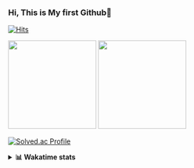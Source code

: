 ### Hi, This is My first Github👋
[![Hits](https://hits.seeyoufarm.com/api/count/incr/badge.svg?url=https%3A%2F%2Fgithub.com%2FJonghyun-Park1027&count_bg=%2379C83D&title_bg=%23555555&icon=&icon_color=%23E7E7E7&title=hits&edge_flat=false)](https://hits.seeyoufarm.com)
<br>


<p>
  <img height="180em" src="https://github-readme-stats-eight-rho-29.vercel.app/api?username=Jonghyun-Park1027&show_icons=true&include_all_commits=true&bg_color=30,e96443,904e95&title_color=fff&text_color=fff">
  <img height="180em" src="https://github-readme-stats-eight-rho-29.vercel.app/api/top-langs/?username=Jonghyun-Park1027&layout=compact&bg_color=30,e96443,904e95&title_color=fff&text_color=fff">


[![Solved.ac Profile](http://mazassumnida.wtf/api/v2/generate_badge?boj=ppjjhh1027)](https://solved.ac/ppjjhh1027/)

</p>
<details>
<summary><b>📊 Wakatime stats</b><br></summary>
<div>
<hr/>



<!--START_SECTION:waka-->
![Code Time](http://img.shields.io/badge/Code%20Time-702%20hrs%2051%20mins-blue)

![Profile Views](http://img.shields.io/badge/Profile%20Views-0-blue)

**🐱 My GitHub Data** 

> 📦 67.6 kB Used in GitHub's Storage 
 > 
> 🏆 137 Contributions in the Year 2023
 > 
> 🚫 Not Opted to Hire
 > 
> 📜 6 Public Repositories 
 > 
> 🔑 2 Private Repositories 
 > 
**I'm an Early 🐤** 

```text
🌞 Morning                45 commits          █████░░░░░░░░░░░░░░░░░░░░   21.43 % 
🌆 Daytime                121 commits         ██████████████░░░░░░░░░░░   57.62 % 
🌃 Evening                40 commits          █████░░░░░░░░░░░░░░░░░░░░   19.05 % 
🌙 Night                  4 commits           ░░░░░░░░░░░░░░░░░░░░░░░░░   01.90 % 
```
📅 **I'm Most Productive on Friday** 

```text
Monday                   37 commits          ████░░░░░░░░░░░░░░░░░░░░░   17.62 % 
Tuesday                  23 commits          ███░░░░░░░░░░░░░░░░░░░░░░   10.95 % 
Wednesday                10 commits          █░░░░░░░░░░░░░░░░░░░░░░░░   04.76 % 
Thursday                 20 commits          ██░░░░░░░░░░░░░░░░░░░░░░░   09.52 % 
Friday                   60 commits          ███████░░░░░░░░░░░░░░░░░░   28.57 % 
Saturday                 19 commits          ██░░░░░░░░░░░░░░░░░░░░░░░   09.05 % 
Sunday                   41 commits          █████░░░░░░░░░░░░░░░░░░░░   19.52 % 
```


📊 **This Week I Spent My Time On** 

```text
🕑︎ Time Zone: Asia/Seoul

💬 Programming Languages: 
Python                   10 hrs 38 mins      █████████████████████░░░░   82.21 % 
Jupyter                  2 hrs 5 mins        ████░░░░░░░░░░░░░░░░░░░░░   16.14 % 
Markdown                 12 mins             ░░░░░░░░░░░░░░░░░░░░░░░░░   01.65 % 

🔥 Editors: 
VS Code                  10 hrs 50 mins      █████████████████████░░░░   83.84 % 
PyCharm                  2 hrs 5 mins        ████░░░░░░░░░░░░░░░░░░░░░   16.16 % 

🐱‍💻 Projects: 
Codingtest               8 hrs 38 mins       █████████████████░░░░░░░░   66.76 % 
연구실 코테연습                 2 hrs 12 mins       ████░░░░░░░░░░░░░░░░░░░░░   17.08 % 
Codingtest-practice      2 hrs 5 mins        ████░░░░░░░░░░░░░░░░░░░░░   16.16 % 

💻 Operating System: 
Windows                  12 hrs 56 mins      █████████████████████████   100.00 % 
```

**I Mostly Code in Jupyter Notebook** 

```text
Jupyter Notebook         6 repos             █████████████████████░░░░   85.71 % 
C++                      1 repo              ████░░░░░░░░░░░░░░░░░░░░░   14.29 % 
```




 Last Updated on 28/12/2023 18:33:51 UTC
<!--END_SECTION:waka-->
</details>



